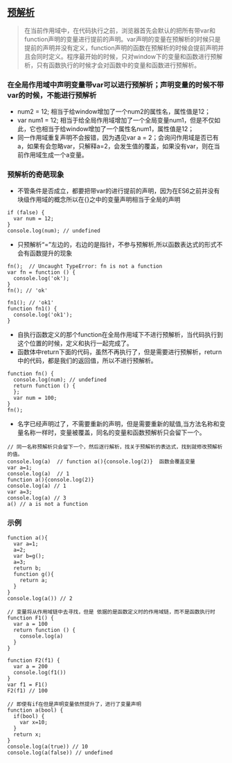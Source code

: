 ## [预解析](https://www.jianshu.com/p/c3276ff58c93)
> 在当前作用域中，在代码执行之前，浏览器首先会默认的把所有带var和function声明的变量进行提前的声明。var声明的变量在预解析的时候只是提前的声明并没有定义，function声明的函数在预解析的时候会提前声明并且会同时定义。程序最开始的时候，只对window下的变量和函数进行预解析，只有函数执行的时候才会对函数中的变量和函数进行预解析。

### 在全局作用域中声明变量带var可以进行预解析；声明变量的时候不带var的时候，不能进行预解析
- num2 = 12; 相当于给window增加了一个num2的属性名，属性值是12；
- var num1 = 12; 相当于给全局作用域增加了一个全局变量num1，但是不仅如此，它也相当于给window增加了一个属性名num1，属性值是12；
- 同一作用域重复声明不会报错，因为遇见var a = 2；会询问作用域是否已有a，如果有会忽略var，只解释a=2，会发生值的覆盖，如果没有var，则在当前作用域生成一个a变量。
### 预解析的奇葩现象
- 不管条件是否成立，都要把带var的进行提前的声明，因为在ES6之前并没有块级作用域的概念所以在{}之中的变量声明相当于全局的声明
```
if (false) { 
  var num = 12;
}
console.log(num); // undefined
```
- 只预解析“=”左边的，右边的是指针，不参与预解析,所以函数表达式的形式不会有函数提升的现象
```
fn();  // Uncaught TypeError: fn is not a function
var fn = function () {
  console.log('ok');
}
fn(); // 'ok'

fn1(); // 'ok1'
function fn1() {
  console.log('ok1');
}
```
- 自执行函数定义的那个function在全局作用域下不进行预解析，当代码执行到这个位置的时候，定义和执行一起完成了。
- 函数体中return下面的代码，虽然不再执行了，但是需要进行预解析，return中的代码，都是我们的返回值，所以不进行预解析。
```
function fn() {                             
  console.log(num); // undefined
  return function () {                                              
  };                               
  var num = 100;                   
}                                  
fn();
```
- 名字已经声明过了，不需要重新的声明，但是需要重新的赋值,当方法名称和变量名称一样时，变量被覆盖，同名的变量和函数预解析只会留下一个。
```
// 同一名称预解析只会留下一个，然后逐行解析，找关于预解析的表达式，找到就修改预解析的值。
console.log(a)  // function a(){console.log(2)}  函数会覆盖变量
var a=1;
console.log(a)  // 1
function a(){console.log(2)}
console.log(a) // 1
var a=3;
console.log(a) // 3
a() // a is not a function
```
### 示例
```
function a(){
  var a=1;
  a=2;
  var b=g();
  a=3;
  return b;
  function g(){
    return a;
  }
}
console.log(a()) // 2

// 变量将从作用域链中去寻找，但是 依据的是函数定义时的作用域链，而不是函数执行时
function F1() {
  var a = 100
  return function () {
    console.log(a)
  }
}

function F2(f1) {
  var a = 200
  console.log(f1())
}
var f1 = F1()
F2(f1) // 100

// 即使有if在但是声明变量依然提升了，进行了变量声明
function a(bool) {
  if(bool) {
    var x=10;
  }
  return x;
}
console.log(a(true)) // 10
console.log(a(false)) // undefined
```